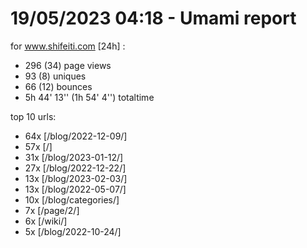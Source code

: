 # 19/05/2023 04:18 - Umami report
for www.shifeiti.com [24h] :

 - 296 (34) page views
 - 93 (8) uniques
 - 66 (12) bounces
 - 5h 44' 13'' (1h 54' 4'') totaltime


top 10 urls:
 - 64x [/blog/2022-12-09/]
 - 57x [/]
 - 31x [/blog/2023-01-12/]
 - 27x [/blog/2022-12-22/]
 - 13x [/blog/2023-02-03/]
 - 13x [/blog/2022-05-07/]
 - 10x [/blog/categories/]
 - 7x [/page/2/]
 - 6x [/wiki/]
 - 5x [/blog/2022-10-24/]


